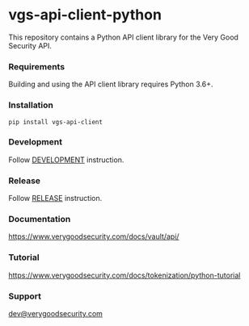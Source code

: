 # vgs-api-client-python

This repository contains a Python API client library for the Very Good Security API.

### Requirements

Building and using the API client library requires Python 3.6+.

### Installation

```
pip install vgs-api-client
```

### Development

Follow [DEVELOPMENT](DEVELOPMENT.md) instruction.

### Release

Follow [RELEASE](RELEASE.md) instruction.

### Documentation

https://www.verygoodsecurity.com/docs/vault/api/

### Tutorial

https://www.verygoodsecurity.com/docs/tokenization/python-tutorial

### Support

dev@verygoodsecurity.com